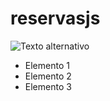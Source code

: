 # reservasjs

![Texto alternativo](https://user-images.githubusercontent.com/66388384/169887405-629ce7cf-4664-429f-8ba3-a264ec7c0560.PNG)

<ul>
  <li>Elemento 1</li>
  <li>Elemento 2</li>
  <li>Elemento 3</li>
</ul>